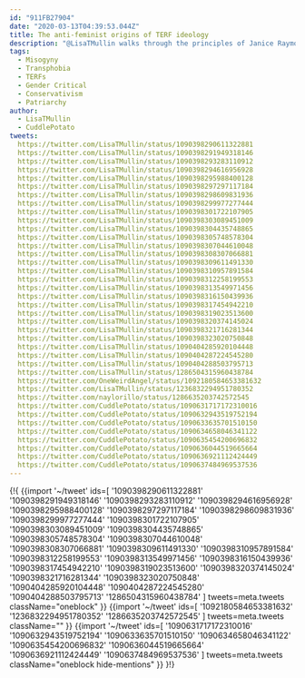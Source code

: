 ```yaml
---
id: "911FB27904"
date: "2020-03-13T04:39:53.044Z"
title: The anti-feminist origins of TERF ideology
description: "@LisaTMullin walks through the principles of Janice Raymond's Transsexual Empire."
tags:
  - Misogyny
  - Transphobia
  - TERFs
  - Gender Critical
  - Conservativism
  - Patriarchy
author:
  - LisaTMullin
  - CuddlePotato
tweets:
  https://twitter.com/LisaTMullin/status/1090398290611322881
  https://twitter.com/LisaTMullin/status/1090398291949318146
  https://twitter.com/LisaTMullin/status/1090398293283110912
  https://twitter.com/LisaTMullin/status/1090398294616956928
  https://twitter.com/LisaTMullin/status/1090398295988400128
  https://twitter.com/LisaTMullin/status/1090398297297117184
  https://twitter.com/LisaTMullin/status/1090398298609831936
  https://twitter.com/LisaTMullin/status/1090398299977277444
  https://twitter.com/LisaTMullin/status/1090398301722107905
  https://twitter.com/LisaTMullin/status/1090398303089451009
  https://twitter.com/LisaTMullin/status/1090398304435748865
  https://twitter.com/LisaTMullin/status/1090398305748578304
  https://twitter.com/LisaTMullin/status/1090398307044610048
  https://twitter.com/LisaTMullin/status/1090398308307066881
  https://twitter.com/LisaTMullin/status/1090398309611491330
  https://twitter.com/LisaTMullin/status/1090398310957891584
  https://twitter.com/LisaTMullin/status/1090398312258199553
  https://twitter.com/LisaTMullin/status/1090398313549971456
  https://twitter.com/LisaTMullin/status/1090398316150439936
  https://twitter.com/LisaTMullin/status/1090398317454942210
  https://twitter.com/LisaTMullin/status/1090398319023513600
  https://twitter.com/LisaTMullin/status/1090398320374145024
  https://twitter.com/LisaTMullin/status/1090398321716281344
  https://twitter.com/LisaTMullin/status/1090398323020750848
  https://twitter.com/LisaTMullin/status/1090404285920104448
  https://twitter.com/LisaTMullin/status/1090404287224545280
  https://twitter.com/LisaTMullin/status/1090404288503795713
  https://twitter.com/LisaTMullin/status/1286504315960438784
  https://twitter.com/OneWeirdAngel/status/1092180584653381632
  https://twitter.com/LisaTMullin/status/1236832294951780352
  https://twitter.com/naylorillo/status/1286635203742572545
  https://twitter.com/CuddlePotato/status/1090631717172310016
  https://twitter.com/CuddlePotato/status/1090632943519752194
  https://twitter.com/CuddlePotato/status/1090633635701510150
  https://twitter.com/CuddlePotato/status/1090634658046341122
  https://twitter.com/CuddlePotato/status/1090635454200696832
  https://twitter.com/CuddlePotato/status/1090636044519665664
  https://twitter.com/CuddlePotato/status/1090636921112424449
  https://twitter.com/CuddlePotato/status/1090637484969537536
---
```

{!{
  {{import '~/tweet' ids=[
    '1090398290611322881'
    '1090398291949318146'
    '1090398293283110912'
    '1090398294616956928'
    '1090398295988400128'
    '1090398297297117184'
    '1090398298609831936'
    '1090398299977277444'
    '1090398301722107905'
    '1090398303089451009'
    '1090398304435748865'
    '1090398305748578304'
    '1090398307044610048'
    '1090398308307066881'
    '1090398309611491330'
    '1090398310957891584'
    '1090398312258199553'
    '1090398313549971456'
    '1090398316150439936'
    '1090398317454942210'
    '1090398319023513600'
    '1090398320374145024'
    '1090398321716281344'
    '1090398323020750848'
    '1090404285920104448'
    '1090404287224545280'
    '1090404288503795713'
    '1286504315960438784'
  ] tweets=meta.tweets className="oneblock" }}
  {{import '~/tweet' ids=[
    '1092180584653381632'
    '1236832294951780352'
    '1286635203742572545'
  ] tweets=meta.tweets className="" }}
  {{import '~/tweet' ids=[
    '1090631717172310016'
    '1090632943519752194'
    '1090633635701510150'
    '1090634658046341122'
    '1090635454200696832'
    '1090636044519665664'
    '1090636921112424449'
    '1090637484969537536'
  ] tweets=meta.tweets className="oneblock hide-mentions" }}
}!}

